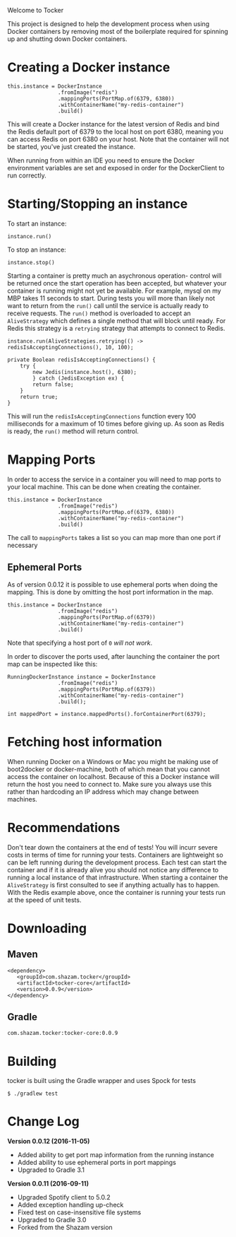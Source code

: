 Welcome to Tocker

This project is designed to help the development process when using Docker containers by removing most of the boilerplate required for spinning up and shutting down Docker containers.

# Creating a Docker instance

```
this.instance = DockerInstance
                .fromImage("redis")
                .mappingPorts(PortMap.of(6379, 6380))
                .withContainerName("my-redis-container")
                .build()
```

This will create a Docker instance for the latest version of Redis and bind the Redis default port of 6379 to the local host on port 6380, meaning you can access Redis on port 6380 on your host.  Note that the container will not be started, you've just created the instance.

When running from within an IDE you need to ensure the Docker environment variables are set and exposed in order for the DockerClient to run correctly.

# Starting/Stopping an instance

To start an instance:

```
instance.run()
```

To stop an instance:

```
instance.stop()
```

Starting a container is pretty much an asychronous operation- control will be returned once the start operation has been accepted, but whatever your container is running might not yet be available. For example, mysql on my MBP takes 11 seconds to start.  During tests you will more than likely not want to return from the `run()` call until the service is actually ready to receive requests.  The `run()` method is overloaded to accept an `AliveStrategy` which defines a single method that will block until ready.  For Redis this strategy is a `retrying` strategy that attempts to connect to Redis.

```
instance.run(AliveStrategies.retrying(() -> redisIsAcceptingConnections(), 10, 100);

private Boolean redisIsAcceptingConnections() {
	try {
		new Jedis(instance.host(), 6380);
        } catch (JedisException ex) {
		return false;	
	}
	return true;
}
```

This will run the `redisIsAcceptingConnections` function every 100 milliseconds for a maximum of 10 times before giving up.  As soon as Redis is ready, the `run()` method will return control.

# Mapping Ports

In order to access the service in a container you will need to map ports to your local machine.  This can be done when creating the container.

```
this.instance = DockerInstance
                .fromImage("redis")
                .mappingPorts(PortMap.of(6379, 6380))
                .withContainerName("my-redis-container")
                .build()
```

The call to `mappingPorts` takes a list so you can map more than one port if necessary

## Ephemeral Ports

As of version 0.0.12 it is possible to use ephemeral ports when doing the mapping.  This is done by omitting the host port information in the map.

```
this.instance = DockerInstance
                .fromImage("redis")
                .mappingPorts(PortMap.of(6379))
                .withContainerName("my-redis-container")
                .build()
```

Note that specifying a host port of `0` *will not work*.

In order to discover the ports used, after launching the container the port map can be inspected like this:

```
RunningDockerInstance instance = DockerInstance
                .fromImage("redis")
                .mappingPorts(PortMap.of(6379))
                .withContainerName("my-redis-container")
                .build();
                
int mappedPort = instance.mappedPorts().forContainerPort(6379);  
```  

# Fetching host information

When running Docker on a Windows or Mac you might be making use of boot2docker or docker-machine, both of which mean that you cannot access the container on localhost.  Because of this a Docker instance will return the host you need to connect to.  Make sure you always use this rather than hardcoding an IP address which may change between machines.

# Recommendations

Don't tear down the containers at the end of tests! You will incurr severe costs in terms of time for running your tests.  Containers are lightweight so can be left running during the development process.  Each test can start the container and if it is already alive you should not notice any difference to running a local instance of that infrastructure.  When starting a container the `AliveStrategy` is first consulted to see if anything actually has to happen.  With the Redis example above, once the container is running your tests run at the speed of unit tests.

# Downloading
## Maven
```
<dependency>
   <groupId>com.shazam.tocker</groupId>
   <artifactId>tocker-core</artifactId>
   <version>0.0.9</version>
</dependency>
```

## Gradle
```
com.shazam.tocker:tocker-core:0.0.9
```

# Building
tocker is built using the Gradle wrapper and uses Spock for tests

```
$ ./gradlew test
```
# Change Log

**Version 0.0.12 (2016-11-05)**

* Added ability to get port map information from the running instance
* Added ability to use ephemeral ports in port mappings
* Upgraded to Gradle 3.1

**Version 0.0.11 (2016-09-11)**

* Upgraded Spotify client to 5.0.2
* Added exception handling up-check
* Fixed test on case-insensitive file systems
* Upgraded to Gradle 3.0
* Forked from the Shazam version
